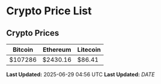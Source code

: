 # Crypto Price List

## Crypto Prices
| Bitcoin | Ethereum | Litecoin |
| ------- | -------- | -------- |
| $107286 | $2430.16 | $86.41 |
**Last Updated:** 2025-06-29 04:56 UTC
**Last Updated:** $DATE$
